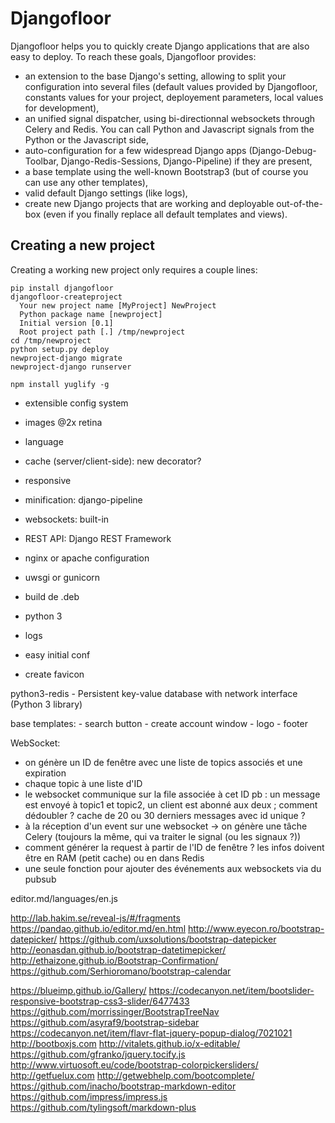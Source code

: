 Djangofloor
==========
 
Djangofloor helps you to quickly create Django applications that are also easy to deploy. To reach these goals, Djangofloor provides:

  * an extension to the base Django's setting, allowing to split your configuration into several files (default values provided by Djangofloor, constants values for your project, deployement parameters, local values for development),
  * an unified signal dispatcher, using bi-directionnal websockets through Celery and Redis. You can call Python and Javascript signals from the Python or the Javascript side, 
  * auto-configuration for a few widespread Django apps (Django-Debug-Toolbar, Django-Redis-Sessions, Django-Pipeline) if they are present,
  * a base template using the well-known Bootstrap3 (but of course you can use any other templates),
  * valid default Django settings (like logs),
  * create new Django projects that are working and deployable out-of-the-box (even if you finally replace all default templates and views). 

Creating a new project
----------------------

Creating a working new project only requires a couple lines:

    pip install djangofloor
    djangofloor-createproject
      Your new project name [MyProject] NewProject
      Python package name [newproject]
      Initial version [0.1]
      Root project path [.] /tmp/newproject
    cd /tmp/newproject
    python setup.py deploy
    newproject-django migrate
    newproject-django runserver

    npm install yuglify -g

  * extensible config system

  * images @2x retina
  * language
  * cache (server/client-side): new decorator?
  * responsive
  * minification: django-pipeline
  * websockets: built-in
  * REST API: Django REST Framework
  * nginx or apache configuration
  * uwsgi or gunicorn
  * build de .deb

  * python 3  
  * logs
        
  * easy initial conf
  * create favicon


python3-redis - Persistent key-value database with network interface (Python 3 library)

base templates:
    - search button
    - create account window
    - logo
    - footer
    
WebSocket:
  - on génère un ID de fenêtre avec une liste de topics associés et une expiration
  - chaque topic à une liste d'ID
  - le websocket communique sur la file associée à cet ID
  pb : un message est envoyé à topic1 et topic2, un client est abonné aux deux ; comment dédoubler ? cache de 20 ou 30 derniers messages avec id unique ?
  - à la réception d'un event sur une websocket -> on génère une tâche Celery (toujours la même, qui va traiter le signal (ou les signaux ?))
  - comment générer la request à partir de l'ID de fenêtre ? les infos doivent être en RAM (petit cache) ou en dans Redis
  - une seule fonction pour ajouter des événements aux websockets via du pubsub
  
  
 editor.md/languages/en.js
  
  
http://lab.hakim.se/reveal-js/#/fragments
https://pandao.github.io/editor.md/en.html
http://www.eyecon.ro/bootstrap-datepicker/
https://github.com/uxsolutions/bootstrap-datepicker
http://eonasdan.github.io/bootstrap-datetimepicker/
http://ethaizone.github.io/Bootstrap-Confirmation/
https://github.com/Serhioromano/bootstrap-calendar
  
https://blueimp.github.io/Gallery/
https://codecanyon.net/item/bootslider-responsive-bootstrap-css3-slider/6477433
https://github.com/morrissinger/BootstrapTreeNav
https://github.com/asyraf9/bootstrap-sidebar
https://codecanyon.net/item/flavr-flat-jquery-popup-dialog/7021021
http://bootboxjs.com
http://vitalets.github.io/x-editable/
https://github.com/gfranko/jquery.tocify.js
http://www.virtuosoft.eu/code/bootstrap-colorpickersliders/
http://getfuelux.com
http://getwebhelp.com/bootcomplete/
https://github.com/inacho/bootstrap-markdown-editor
https://github.com/impress/impress.js
https://github.com/tylingsoft/markdown-plus
